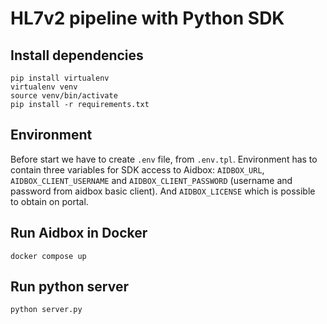 # HL7v2 pipeline with Python SDK

## Install dependencies

```shell
pip install virtualenv
virtualenv venv
source venv/bin/activate
pip install -r requirements.txt
```

## Environment

Before start we have to create `.env` file, from `.env.tpl`.
Environment has to contain three variables for SDK access to Aidbox: `AIDBOX_URL`, `AIDBOX_CLIENT_USERNAME` and `AIDBOX_CLIENT_PASSWORD` (username and password from aidbox basic client). And `AIDBOX_LICENSE` which is possible
to obtain on portal.

## Run Aidbox in Docker

```shell
docker compose up
```

## Run python server

```shell
python server.py
```
